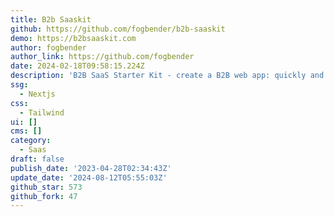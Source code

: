 ```yaml
---
title: B2b Saaskit
github: https://github.com/fogbender/b2b-saaskit
demo: https://b2bsaaskit.com
author: fogbender
author_link: https://github.com/fogbender
date: 2024-02-18T09:58:15.224Z
description: 'B2B SaaS Starter Kit - create a B2B web app: quickly and for free'
ssg:
  - Nextjs
css:
  - Tailwind
ui: []
cms: []
category:
  - Saas
draft: false
publish_date: '2023-04-28T02:34:43Z'
update_date: '2024-08-12T05:55:03Z'
github_star: 573
github_fork: 47
---
```

